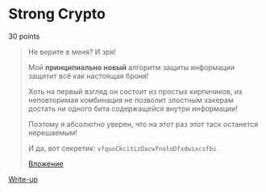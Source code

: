 # Strong Crypto

30 points

> Не верите в меня? И зря!
> 
> Мой **принципиально новый** алгоритм защиты информации защитит всё как настоящая броня!
> 
> Хоть на первый взгляд он состоит из простых кирпичиков, их неповторимая комбинация 
> не позволит злостным хакерам достать ни одного бита содержащейся внутри информации!
> 
> Поэтому я абсолютно уверен, что на этот раз этот таск останется нерешаемым!
> 
> И да, вот секретик: `vfquoCkcitizDacwfnoloDfxdwixcsfbi`
>
> [Вложение](public/script.py)

[Write-up](WRITEUP.md)
